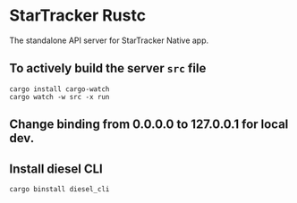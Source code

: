 # StarTracker Rustc

The standalone API server for StarTracker Native app.

## To actively build the server ```src``` file
```shell
cargo install cargo-watch
cargo watch -w src -x run
```

## Change binding from 0.0.0.0 to 127.0.0.1 for local dev.

## Install diesel CLI
```shell
cargo binstall diesel_cli
```